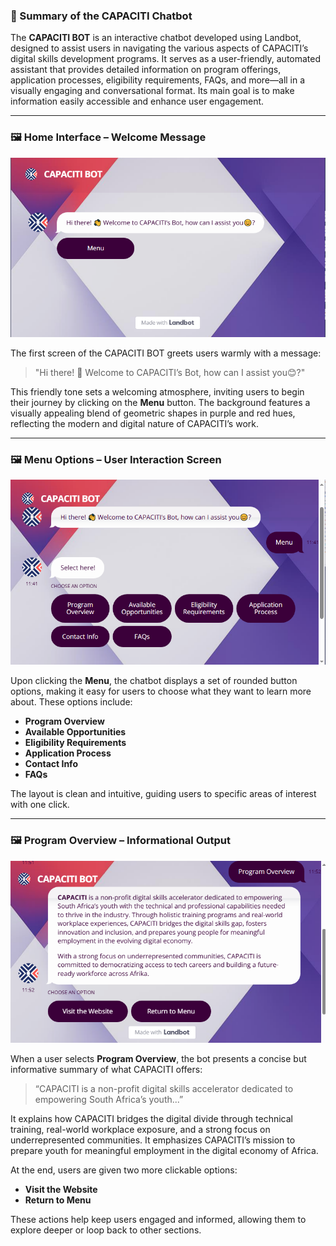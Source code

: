 
### 📌 Summary of the CAPACITI Chatbot

The **CAPACITI BOT** is an interactive chatbot developed using Landbot, designed to assist users in navigating the various aspects of CAPACITI’s digital skills development programs. It serves as a user-friendly, automated assistant that provides detailed information on program offerings, application processes, eligibility requirements, FAQs, and more—all in a visually engaging and conversational format. Its main goal is to make information easily accessible and enhance user engagement.

---

### 🖼️ Home Interface – Welcome Message

![CAPACITI Chatbot Welcome Screen](Chatbot%20pictures/Bot1.PNG)

The first screen of the CAPACITI BOT greets users warmly with a message:

> "Hi there! 👋 Welcome to CAPACITI’s Bot, how can I assist you😊?"

This friendly tone sets a welcoming atmosphere, inviting users to begin their journey by clicking on the **Menu** button. The background features a visually appealing blend of geometric shapes in purple and red hues, reflecting the modern and digital nature of CAPACITI’s work.

---

### 🖼️ Menu Options – User Interaction Screen

![CAPACITI Chatbot Menu Options](Chatbot%20pictures/bot.PNG)

Upon clicking the **Menu**, the chatbot displays a set of rounded button options, making it easy for users to choose what they want to learn more about. These options include:

* **Program Overview**
* **Available Opportunities**
* **Eligibility Requirements**
* **Application Process**
* **Contact Info**
* **FAQs**

The layout is clean and intuitive, guiding users to specific areas of interest with one click.

---

### 🖼️ Program Overview – Informational Output

![CAPACITI Program Overview](Chatbot%20pictures/bot3.PNG)

When a user selects **Program Overview**, the bot presents a concise but informative summary of what CAPACITI offers:

> “CAPACITI is a non-profit digital skills accelerator dedicated to empowering South Africa’s youth...”

It explains how CAPACITI bridges the digital divide through technical training, real-world workplace exposure, and a strong focus on underrepresented communities. It emphasizes CAPACITI’s mission to prepare youth for meaningful employment in the digital economy of Africa.

At the end, users are given two more clickable options:

* **Visit the Website**
* **Return to Menu**

These actions help keep users engaged and informed, allowing them to explore deeper or loop back to other sections.


